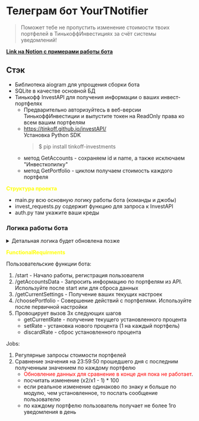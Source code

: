 # Телеграм бот YourTNotifier #

> Поможет тебе не пропустить изменение стоимости твоих портфелей в ТинькоффИнвестициях за счёт системы уведомлений!

**[Link на Notion с примерами работы бота](https://moored-mozzarella-ae6.notion.site/YourTNotifier-44ef117d2b314783abfc47ef59c4acb1?pvs=4)**

## Стэк ##
* Библиотека aiogram для упрощения сборки бота
* SQLite в качестве основной БД
* Тинькофф InvestAPI для получения информации о ваших инвест-портфелях
  * Предварительно авторизуйтесь в веб-версии ТинькоффИнвестиции и выпустите токен на ReadOnly права ко всем вашим портфелям
  * https://tinkoff.github.io/investAPI/
    <br>
    Установка Python SDK 
    > $ pip install tinkoff-investments
  * метод GetAccounts - сохраняем id и name, а также исключаем "Инвесткопилку"
  * метод GetPortfolio - циклом получаем стоимость каждого портфеля

**<span style="color:yellow">Структура проекта</span>**
* main.py всю основную логику работы бота (команды и джобы)
* invest_requests.py содержит функцию для запроса к InvestAPI
* auth.py там укажите ваши креды

### Логика работы бота ###
<details>
<summary>Детальная логика будет обновлена позже</summary>
<br>

1. Пользователь стартует работу с ботом через /start
   * сохраняем его в таблицу Users со столбцами (id , telegram_id)
   * при повторном вызове /start проверяем наличие пользователя, если уже существует, то ничего не делаем
2. Пользователь через команду /getAccountsData инициирует вызов функции getAccountsAmounts()
   * getAccountsAmounts() находится в файле invest_requests.py , обращается к API и возвращает список кортежей [('account_id','name','amount_rub':int)]. Например [('1111111111', 'Брокерский счёт', 1152465), ('2222222222', 'ИИС', 775363)]
   * записываем полученные значения в таблицу Accounts со столбцами (id , telegram_id, account_id, name, daily_change_rate, amount_rub)
     * daily_change_rate это процентное изменение портфеля за день, при котором он хочет получать уведомление
     * в таблице Accounts значение amount_rub для каждого портфеля сохраняется на конец дня (23:59:00)
     * в таблице Accounts каждому account_id соответствует только одна запись
     * в таблице Accounts каждому telegram_id может соответствовать несколько account_id
   * сообщаем пользователю, что данные успешно сохранены и возвращаем сохранённый список в виде сообщения в боте содержащего все (account_id, name, daily_change_rate, amount_rub)
   * при повторном вызове /getAccountsData проверяем наличие данных, если информация по всем портфелям пользователя уже сохранена, то спрашиваем у него через сообщение в боте, хочет ли он перезаписать данные по портфелям. Далее, если выбрал:
     * "Да", то перезаписываем данные в таблице Accounts повторным вызовом getAccountsAmounts(), в т.ч. зачищаем daily_change_rate
     * "Нет", ничего не делаем, возвращаем сообщение "Перезапись отменена"
3. Посредством сообщения /getCurrentSettings пользователь может получить текущий список из таблицы Accounts (account_id, name, daily_change_rate, amount_rub)
4. Пользователь может совершить ряд действий с портфелем предварительно написав /choosePortfolio в сообщении боту. После вызова функции просим его "Укажите id портфеля, к которому хотите применить изменения" и ожидаем получения account_id
   1. При получении несуществующего account_id пишем ему "Такого портфеля не найдено, попробуйте проверить список написав /getCurrentSettings" и заканчиваем работу функции
   2. При получении существующего account_id даём на выбор 3 функции, которые возвращаем списком в виде сообщения:
      * /getCurrentRate - возвращаем текущее значение daily_change_rate для указанного account_id из таблицы Accounts
      * /setRate - просим его "Укажите процентное изменение портфеля, при котором хотите получать уведомление" и ожидаем сообщения от него
        * при получении НЕ числа пишем "Вы указали НЕ число, напишите /choosePortfolio и попробуйте снова" и заканчиваем работу функции
        * при получении числа со знаком + или - или без, а также целого или дробного с разделителем в виде . или , сохраняем значение daily_change_rate для выбранного account_id в таблицу Accounts. И возвращаем пользователю сообщение "Вы установили (указанный пользователем процент) для (name соответстующего портфеля) в качестве уровня, при котором хотите получать уведомление"
      * /discardRate - сбрасываем установленное значение daily_change_rate для выбранного account_id
5. Когда хотя бы для одного из account_id пользователь установил daily_change_rate мы начинаем выполнять регулярные джобы:
   1. Запросы посредством функции getAccountsAmounts() каждые 5 минут и запись полученных значений в аналог таблицы Accounts с названием AccountsTemporary, только вместе daily_change_rate там столбец actual_change_rate В этой таблице значения перезаписываются при каждом выполнении джобы.
      * Изменение рассчитывается для каждого портфеля с указанным (т.е.!= 0.0) daily_change_rate 
      * по принципу (x2/x1-1).Где:
        * x1 = amount_rub сохранённое в таблице Accounts
        * x2 = amount_rub сохранённое в таблице Accounts_temporary
   2. Далее если (daily_change_rate отрицательное и actual_change_rate меньше) ИЛИ (daily_change_rate положительное и actual_change_rate больше), то:
     * послать сообщение пользователю "Изменение за день по портфелю (name) превысило установленное (daily_change_rate - из таблицы Accounts)"
     * по каждому портфелю(account_id) пользователь получает не более 1го уведомления в день, таким образом если в течение дня мы снова заметим превышение установленного изменения, то мы уже не будем уведомлять пользователя

</details>

**<span style="color:yellow">FunctionalRequirments</span>**

Пользовательские функции бота:
1. /start - Начало работы, регистрация пользователя
2. /getAccountsData - Запросить информацию по портфелям из API. Используйте после start или для сброса данных
3. /getCurrentSettings - Получение ваших текущих настроек
4. /choosePortfolio - Совершение действий с портфелями. Используйте после первичной настройки
5. Провоцирует вызов 3х следующих шагов
   * getCurrentRate - получение текущего установленного процента
   * setRate - установка нового процента (1 на каждый портфель)
   * discardRate - сброс установленного процента

Jobs:
1. Регулярные запросы стоимости портфелей
2. Сравнение значения на 23:59:50 прошедшего дня с последним полученным значением по каждому портфелю
   * <span style="color:red">Обновление данных для сравнение в конце дня пока не работает</span>.
   * посчитать изменение (x2/x1 - 1) * 100
   * если реальное изменение одинаково по знаку и больше по модулю, чем установленное, то послать сообщение пользователю
   * по каждому портфелю пользователь получает не более 1го уведомления в день
